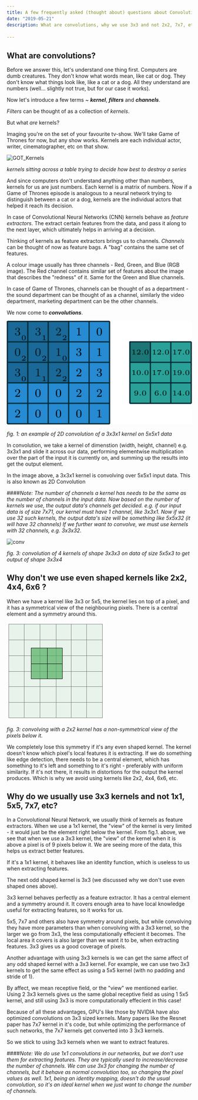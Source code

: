 ```yaml
---
title: A few frequently asked (thought about) questions about Convolutions in Neural Networks
date: "2019-05-21"
description: What are convolutions, why we use 3x3 and not 2x2, 7x7, etc.

---
```


## What are convolutions?

Before we answer this, let's understand one thing first. Computers are dumb creatures. They don't know what words mean, like cat or dog. They don't know what things look like, like a cat or a dog. All they understand are numbers (well... slightly not true, but for our case it works). 

Now let's introduce a few terms ~ ***kernel***, ***filters*** and ***channels***. 

*Filters* can be thought of as a collection of *kernels*.

But what *are* kernels?

Imaging you're on the set of your favourite tv-show. We'll take Game of Thrones for now, but any show works. Kernels are each individual actor, writer, cinematographer, etc on that show.

![GOT_Kernels](gotKernels.png)

*kernels sitting across a table trying to decide how best to destroy a series*

And since computers don't understand anything other than numbers, kernels for us are just numbers. Each kernel is a matrix of numbers. Now if a Game of Thrones episode is analogous to a neural network trying to distinguish between a cat or a dog, kernels are the individual actors that helped it reach its decision.

In case of Convolutional Neural Networks (CNN) kernels behave as *feature* *extractors*. The extract certain features from the data, and pass it along to the next layer, which ultimately helps in arriving at a decision.

Thinking of kernels as feature extractors brings us to channels. *Channels* can be thought of now as feature bags. A "bag" contains the same set of features. 

A colour image usually has three channels - Red, Green, and Blue (RGB image). The Red channel contains similar set of features about the image that describes the "redness" of it. Same for the Green and Blue channels.

In case of Game of Thrones, channels can be thought of as a department - the sound department can be thought of as a channel, similarly the video department, marketing department can be the other channels.

We now come to ***convolutions***.

![2dConv](2dConv.gif)

*fig. 1: an example of 2D convolution of a 3x3x1 kernel on 5x5x1 data*

In convolution, we take a kernel of dimenstion (width, height, channel) e.g. 3x3x1 and slide it across our data, performing elementwise multiplication over the part of the input it is currently on, and summing up the results into get the output element.

In the image above, a 3x3x1 kernel is convolving over 5x5x1 input data. This is also known as 2D Convolution 

####*Note: The number of channels a kernel has needs to be the same as the number of channels in the input data. Now based on the number of kernels we use, the output data's channels get decided. e.g. if our input data is of size 7x71, our kernel must have 1 channel, like 3x3x1. Now if we use 32 such kernels, the output data's size will be something like 5x5x32 (it will have 32 channels) If we further want to convolve, we must use kernels with 32 channels, e.g. 3x3x32.*

![conv](conv.gif)

*fig. 3: convolution of 4 kernels of shape 3x3x3 on data of size 5x5x3 to get output of  shape 3x3x4*

## Why don't we use even shaped kernels like 2x2, 4x4, 6x6 ?

When we have a kernel like 3x3 or 5x5, the kernel lies on top of a pixel, and it has a symmetrical view of the neighbouring pixels. There is a central element and a symmetry around this.

![2x2Kernel](2x2Kernel.png)

*fig. 3: convolving with a 2x2 kernel has a non-symmetrical view of the pixels below it.*

We completely lose this symmetry if it's any even shaped kernel. The kernel doesn't know which pixel's local features it is extracting. If we do something like edge detection, there needs to be a central element, which has something to it's left and something to it's right - preferably with uniform similarity. If it's not there, it results in distortions for the output the kernel produces. Which is why we avoid using kernels like 2x2, 4x4, 6x6, etc.

## Why do we usually use 3x3 kernels and not 1x1, 5x5, 7x7, etc?

In a Convolutional Neural Network, we usually think of kernels as feature extractors. When we use a 1x1 kernel, the "view" of the kernel is very limited - it would just be the element right below the kernel. From fig.1. above, we see that when we use a 3x3 kernel, the "view" of the kernel when it is above a pixel is of 9 pixels below it. We are seeing more of the data, this helps us extract better features.

If it's a 1x1 kernel, it behaves like an identity function, which is useless to us when extracting features.

The next odd shaped kernel is 3x3 (we discussed why we don't use even shaped ones above).

3x3 kernel behaves perfectly as a feature extractor. It has a central element and a symmetry around it. It covers enough area to have local knowledge useful for extracting features, so it works for us.

5x5, 7x7 and others also have symmetry around pixels, but while convolving they have more parameters than when convolving with a 3x3 kernel, so the larger we go from 3x3, the less computationally effecient it becomes. The local area it covers is also larger than we want it to be, when extracting features. 3x3 gives us a good coverage of pixels.

Another advantage with using 3x3 kernels is we can get the same affect of any odd shaped kernel with a 3x3 kernel. For example, we can use two 3x3 kernels to get the same effect as using a 5x5 kernel (with no padding and stride of 1).

By affect, we mean receptive field, or the "view" we mentioned earlier. Using 2 3x3 kernels gives us the same global receptive field as using 1 5x5 kernel, and still using 3x3 is more computationally effecient in this case!

Because of all these advantages, GPU's like those by NVIDIA have also optimized convolutions on 3x3 sized kernels. Many papers like the Resnet paper has 7x7 kernel in it's code, but while optimizing the performance of such networks, the 7x7 kernels get converted into 3 3x3 kernels.

So we stick to using 3x3 kernels when we want to extract features.

####*Note: We do use 1x1 convolutions in our networks, but we don't use them for extracting features. They are typically used to increase/decrease the number of channels. We can use 3x3 for changing the number of channels, but it behave as normal convolution too, so changing the pixel values as well. 1x1, being an identity mapping, doesn't do the usual convolution, so it's an ideal kernel when we just want to change the number of channels.*

